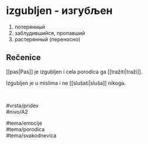 # izgubljen - изгубљен

1. потерянный  
2. заблудившийся, пропавший  
3. растерянный (переносно)

## Rečenice

[[pas|Pas]] je izgubljen i cela porodica ga [[tražiti|traži]].

Izgubljen je u mislima i ne [[slušati|sluša]] nikoga.

<br>

#vrsta/pridev  
#nivo/A2  

#tema/emocije  
#tema/porodica  
#tema/svakodnevica

